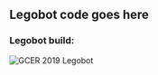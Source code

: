 ## Legobot code goes here

### Legobot build:
![GCER 2019 Legobot](https://user-images.githubusercontent.com/32310846/61260833-bf945300-a74d-11e9-9ee4-b06b8d3a4dde.jpg)
